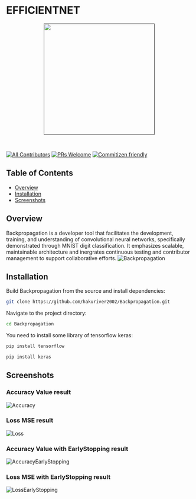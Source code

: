 <h1>
  EFFICIENTNET
</h1>
<p align="center">
  <a href="">
    <img src="https://1.bp.blogspot.com/-DjZT_TLYZok/XO3BYqpxCJI/AAAAAAAAEKM/BvV53klXaTUuQHCkOXZZGywRMdU9v9T_wCLcBGAs/s1600/image2.png" height="300px">
  </a>
</p>

&nbsp;

[![All Contributors](https://img.shields.io/badge/all_contributors-73-orange.svg?style=flat-square)](./CONTRIBUTORS.md)
[![PRs Welcome](https://img.shields.io/badge/PRs-welcome-brightgreen.svg?style=flat-square)](http://makeapullrequest.com)
[![Commitizen friendly](https://img.shields.io/badge/commitizen-friendly-brightgreen.svg?style=flat-square)](http://commitizen.github.io/cz-cli/)

## Table of Contents

- [Overview](#Overview)
- [Installation](#Installation)
- [Screenshots](#Screenshots)

<!-- END doctoc generated TOC please keep comment here to allow auto update -->

## Overview

Backpropagation is a developer tool that facilitates the development, training, and understanding of convolutional neural networks, specifically demonstrated through MNIST digit classification. It emphasizes scalable, maintainable architecture and inergrates continuous testing and contributor management to support collaborative efforts.
![Backpropagation](https://github.com/user-attachments/assets/942d297a-3aa2-4fdd-863d-099e0fe2ca3f)

## Installation

Build Backpropagation from the source and install dependencies:

```bash
git clone https://github.com/hakuriver2002/Backpropagation.git
```

Navigate to the project directory:

```bash
cd Backpropagation
```

You need to install some library of tensorflow keras:

```bash
pip install tensorflow
```

```bash
pip install keras
```

## Screenshots
### Accuracy Value result
![Accuracy](https://github.com/user-attachments/assets/3d452a7f-d6b1-45de-b4b1-246090b7b3b7)

### Loss MSE result
![Loss](https://github.com/user-attachments/assets/6d8e8412-9c0e-4f43-bc0a-9d6ea0a3c514)


### Accuracy Value with EarlyStopping result
![AccuracyEarlyStopping](https://github.com/user-attachments/assets/c68802af-8385-4a9b-a14a-2a606c30335c)

### Loss MSE with EarlyStopping result
![LossEarlyStopping](https://github.com/user-attachments/assets/89b60f89-0974-423e-96b1-1211405c61e1)
